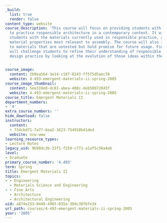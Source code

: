 ```yaml
---
_build:
  list: true
  render: false
content_type: website
course_description: 'This course will focus on providing students with the tools needed
  to practice responsible architecture in a contemporary context. It will familiarize
  students with the materials currently used in responsible practice, as well as the
  material properties most relevant to assembly. The course will also introduce students
  to materials that are untested but hold promise for future usage. Finally, the course
  will challenge students to refine their understanding of responsible or sustainable
  design practice by looking at the evolution of those ideas within the field of architecture.

  '
course_image:
  content: 2b9ea564-3e14-c187-8243-ff5f5d5aec76
  website: 4-493-emergent-materials-ii-spring-2005
course_image_thumbnail:
  content: 5ee319e0-dc81-abea-408c-deb50872045f
  website: 4-493-emergent-materials-ii-spring-2005
course_title: Emergent Materials II
department_numbers:
- '4'
extra_course_numbers: ''
hide_download: false
instructors:
  content:
  - 734cbd71-7a77-6aa2-1623-754918b41ded
  website: ocw-www
learning_resource_types:
- Lecture Notes
legacy_uid: 9b98dc3b-33f1-f259-c771-a1af5c56a4a6
level:
- Graduate
primary_course_number: '4.493'
term: Spring
title: Emergent Materials II
topics:
- - Engineering
  - Materials Science and Engineering
- - Fine Arts
  - Architecture
  - Architectural Engineering
uid: a874e233-0448-4965-835a-30dc38fbfe34
url_path: courses/4-493-emergent-materials-ii-spring-2005
year: '2005'
---
```

